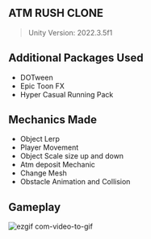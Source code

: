 ## **ATM RUSH CLONE** 
> Unity Version: 2022.3.5f1

## Additional Packages Used
- DOTween
- Epic Toon FX
- Hyper Casual Running Pack

 ## Mechanics Made
- Object Lerp
- Player Movement
- Object Scale size up and down
- Atm deposit Mechanic
- Change Mesh
- Obstacle Animation and Collision

 ## Gameplay
 ![ezgif com-video-to-gif](https://github.com/IMetex/AtmRush/assets/73601795/61e3235d-e2b5-46c0-808c-15c7491a620f)

